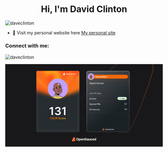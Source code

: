 <h1 align="center">Hi, I'm David Clinton</h1>




<p align="left"> <img src="https://komarev.com/ghpvc/?username=daveclinton&label=Profile%20views&color=0e75b6&style=flat" alt="daveclinton" /> </p>

- 🔭 Visit my personal website here [My personal site]([https://type-festival.vercel.app/](https://daveclintonn.cc/))

<h3 align="left">Connect with me:</h3>
<p align="left">
</p>
<p><img align="center" src="https://github-readme-streak-stats.herokuapp.com/?user=daveclinton&" alt="daveclinton" /></p>

 [![My OpenSauced Dev Card](./dev-card.png)](https://oss.fyi/daveclinton)
